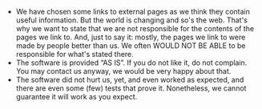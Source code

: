 * We have chosen some links to external pages as we think they contain useful information. But the world is changing and so&apos;s the web. That&apos;s why we want to state that we are not responsible for the contents of the pages we link to. And, just to say it: mostly, the pages we link to were made by people better than us. We often WOULD NOT BE ABLE to be responsible for what&apos;s stated there.
* The software is provided &ldquo;AS IS&rdquo;. If you do not like it, do not complain. You may contact us anyway, we would be very happy about that.
* The software did not hurt us, yet, and even worked as expected, and there are even some (few) tests that prove it. Nonetheless, we cannot guarantee it will work as you expect.

